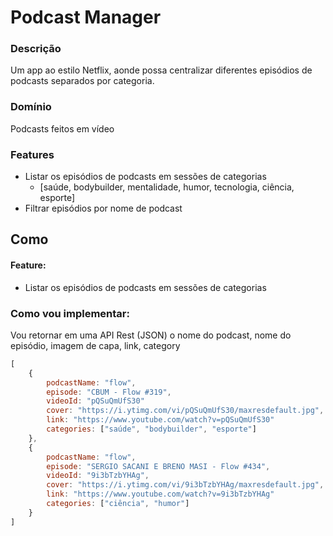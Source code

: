 # Podcast Manager

### Descrição
Um app ao estilo Netflix, aonde possa centralizar diferentes episódios de podcasts separados por categoria.

### Domínio
Podcasts feitos em vídeo

### Features
- Listar os episódios de podcasts em sessões de categorias
    - [saúde, bodybuilder, mentalidade, humor, tecnologia, ciência, esporte]
- Filtrar episódios por nome de podcast

## Como

#### Feature:
- Listar os episódios de podcasts em sessões de categorias

### Como vou implementar:
Vou retornar em uma API Rest (JSON) o nome do podcast, nome do episódio, imagem de capa, link, category

```js
[
    {
        podcastName: "flow",
        episode: "CBUM - Flow #319",
        videoId: "pQSuQmUfS30"
        cover: "https://i.ytimg.com/vi/pQSuQmUfS30/maxresdefault.jpg",
        link: "https://www.youtube.com/watch?v=pQSuQmUfS30"
        categories: ["saúde", "bodybuilder", "esporte"]
    },
    {
        podcastName: "flow",
        episode: "SERGIO SACANI E BRENO MASI - Flow #434",
        videoId: "9i3bTzbYHAg",
        cover: "https://i.ytimg.com/vi/9i3bTzbYHAg/maxresdefault.jpg",
        link: "https://www.youtube.com/watch?v=9i3bTzbYHAg"
        categories: ["ciência", "humor"]
    }
]
```